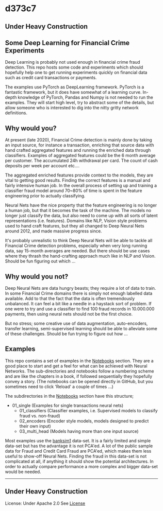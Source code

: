 # d373c7
Under __Heavy__ Construction
---
## Some Deep Learning for Financial Crime Experiments
Deep Learning is probably not used enough in financial crime fraud detection. This repo hosts some code and experiments which should hopefully help one to get running experiments quickly on financial data such as credit card transactions or payments.

The examples use PyTorch as DeepLearning framework. PyTorch is a fantastic framework, but it does have somewhat of a learning curve. In-depth knowledge of PyTorch, Pandas and Numpy is not needed to run the examples. They will start high level, try to abstract some of the details, but allow someone who is interested to dig into the nitty gritty network definitions.

## Why would you?
At present (late 2020), Financial Crime detection is mainly done by taking an input source, for instance a transaction, enriching that source data with hand crafted aggregated features and running the enriched data through classifiers. Examples of aggregated features could be the 6 month average per customer. The accumulated 24h withdrawal per card. The count of cash deposits per week per account etc....

The aggregated enriched features provide context to the models, they are vital to getting good results. Finding the correct features is a manual and fairly intensive human job. In the overall process of setting up and training a classifier fraud model around 70~80% of time is spent in the feature engineering prior to actually classifying.

Neural Nets have the nice property that the feature engineering is no longer a human job, but that it becomes the task of the machine. The models no longer just classify the data, but also need to come up with all sorts of latent representations (i.e. features). Domains like NLP, Vision style problems used to hand craft features, but they all changed to Deep Neural Nets around 2012, and made massive progress since. 

It's probably unrealistic to think Deep Neural Nets will be able to tackle all Financial Crime detection problems, especially when very long running data, say 15-month averages are needed. But there should be use cases where they thrash the hand-crafting approach much like in NLP and Vision. Should be fun figuring out which ...

## Why would you not?
Deep Neural Nets are data hungry beasts; they require a lot of data to train. In some Financial Crime domains there is simply not enough labelled data available. Add to that the fact that the data is often tremendously unbalanced. It can feel a bit like a needle in a haystack sort of problem. If one were to try and use a classifier to find 100 fraud records in 10.000.000 payments, then using neural nets should not be the first choice.

But no stress; some creative use of data augmentation, auto-encoders, transfer learning, semi-supervised learning should be able to alleviate some of these challenges. Should be fun trying to figure out how ...

## Examples
This repo contains a set of examples in the [Notebooks](https://github.com/t0kk35/d373c7/tree/master/notebooks) section. They are a good place to start and get a feel for what can be achieved with Neural Networks. The sub-directories and notebooks follow a numbering scheme and are like the chapters in a book, if followed sequentially they hopefully convey a story. (The notebooks can be opened directly in GitHub, but you sometimes need to click 'Reload' a couple of times ...)

The subdirectories in the [Notebooks](https://github.com/t0kk35/d373c7/tree/master/notebooks) section have this structure;
* 01_single (Examples for single transactions neural nets)
  - 01_classifiers (Classifier examples, i.e. Supervised models to classify fraud vs. non-fraud)
  - 02_encoders (Encoder style models, models designed to predict their own input)
  - 03_multi_head (Models having more than one input source)

Most examples use the [banksim1](https://www.kaggle.com/ntnu-testimon/banksim1) data-set. It is a fairly limited and simple data-set but has the advantage it is not PCA'ed. A lot of the public sample data for Fraud and Credit Card Fraud are PCA'ed, which makes them less useful to show-off Neural Nets. Finding the fraud in this data-set is not complicated at all, if anything it should show the potential architectures. In order to actually compare performance a more complex and bigger data-set would be needed.

---
Under __Heavy__ Construction
---
License: Under Apache 2.0 See [License](./LICENSE)
